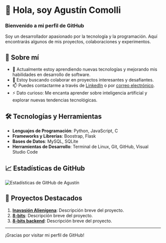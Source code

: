# 👋 Hola, soy Agustín Comolli

### Bienvenido a mi perfil de GitHub

Soy un desarrollador apasionado por la tecnología y la programación. Aquí encontrarás algunos de mis proyectos, colaboraciones y experimentos.

## 🚀 Sobre mí

- 🌱 Actualmente estoy aprendiendo nuevas tecnologías y mejorando mis habilidades en desarrollo de software.
- 👯 Estoy buscando colaborar en proyectos interesantes y desafiantes.
- 📫 Puedes contactarme a través de [LinkedIn](https://www.linkedin.com/in/agustincomolli/) o por [correo electrónico](mailto:agustin.comolli@gmail.com).
- ⚡ Dato curioso: Me encanta aprender sobre inteligencia artificial y explorar nuevas tendencias tecnológicas.

## 🛠️ Tecnologías y Herramientas

- **Lenguajes de Programación**: Python, JavaScript, C
- **Frameworks y Librerías**: Boostrap, Flask
- **Bases de Datos**: MySQL, SQLite
- **Herramientas de Desarrollo**: Terminal de Linux, Git, GitHub, Visual Studio Code

## 📈 Estadísticas de GitHub

![Estadísticas de GitHub de Agustín](https://github-readme-stats.vercel.app/api?username=agustincomolli&show_icons=true&theme=radical)

## 🌟 Proyectos Destacados

1. **[Inavasión Alienígena](https://github.com/agustincomolli/Python/tree/master/Python%20Crash%20Course/invasion_alienigena)**: Descripción breve del proyecto.
2. **[8-bits](https://github.com/agustincomolli/8-bits)**: Descripción breve del proyecto.
3. **[8-bits backend](https://github.com/agustincomolli/8-bits-backend)**: Descripción breve del proyecto.

---

¡Gracias por visitar mi perfil de GitHub!

